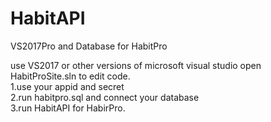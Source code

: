 # HabitAPI
VS2017Pro and Database for HabitPro

use VS2017 or other versions of microsoft visual studio open HabitProSite.sln to edit code.<br>
1.use your appid and secret<br>
2.run habitpro.sql and connect your database<br>
3.run HabitAPI for HabirPro.
